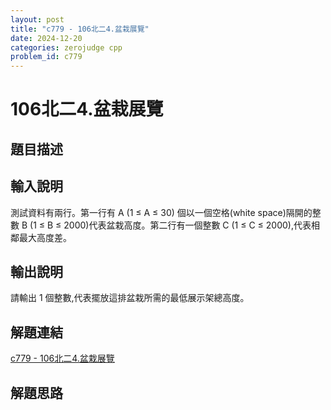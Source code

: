 ```yaml
---
layout: post
title: "c779 - 106北二4.盆栽展覽"
date: 2024-12-20
categories: zerojudge cpp
problem_id: c779
---
```


# 106北二4.盆栽展覽

## 題目描述



## 輸入說明

測試資料有兩行。第一行有 A (1 ≤ A ≤ 30) 個以一個空格(white space)隔開的整數 B (1 ≤ B ≤ 2000)代表盆栽高度。第二行有一個整數 C (1 ≤ C ≤ 2000),代表相鄰最大高度差。

## 輸出說明

請輸出 1 個整數,代表擺放這排盆栽所需的最低展示架總高度。

## 解題連結

[c779 - 106北二4.盆栽展覽](https://zerojudge.tw/ShowProblem?problemid=c779)

## 解題思路

